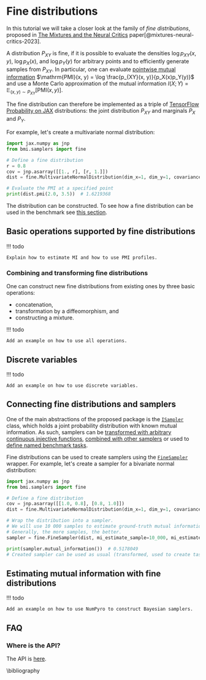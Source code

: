 # Fine distributions

In this tutorial we will take a closer look at the family of *fine distributions*, proposed in [The Mixtures and the Neural Critics](https://arxiv.org/abs/2310.10240) paper[@mixtures-neural-critics-2023].

A distribution $P_{XY}$ is fine, if it is possible to evaluate the densities $\log p_{XY}(x, y)$, $\log p_X(x)$, and $\log p_Y(y)$ for arbitrary points and to efficiently generate samples from $P_{XY}$.
In particular, one can evaluate [pointwise mutual information](https://en.wikipedia.org/wiki/Pointwise_mutual_information) $\mathrm{PMI}(x, y) = \log \frac{p_{XY}(x, y)}{p_X(x)p_Y(y)}$ and use a Monte Carlo approximation of the mutual information $I(X; Y) = \mathbb E_{(x, y)\sim P_{XY}}[\mathrm{PMI}(x, y)]$.

The fine distribution can therefore be implemented as a triple of [TensorFlow Probability on JAX](https://www.tensorflow.org/probability/examples/TensorFlow_Probability_on_JAX) distributions: the joint distribution $P_{XY}$ and marginals $P_X$ and $P_Y$.

For example, let's create a multivariate normal distribution:

```python
import jax.numpy as jnp
from bmi.samplers import fine

# Define a fine distribution
r = 0.8
cov = jnp.asarray([[1., r], [r, 1.]])
dist = fine.MultivariateNormalDistribution(dim_x=1, dim_y=1, covariance=cov)

# Evaluate the PMI at a specified point
print(dist.pmi(2.0, 3.5))  # 1.6219368
```

The distribution can be constructed.
To see how a fine distribution can be used in the benchmark see [this section](#connecting-fine-distributions-and-samplers).

## Basic operations supported by fine distributions

!!! todo

    Explain how to estimate MI and how to use PMI profiles.

### Combining and transforming fine distributions

One can construct new fine distributions from existing ones by three basic operations:

  - concatenation,
  - transformation by a diffeomorphism, and
  - constructing a mixture.

!!! todo
    
    Add an example on how to use all operations.

## Discrete variables

!!! todo

    Add an example on how to use discrete variables.

## Connecting fine distributions and samplers 
One of the main abstractions of the proposed package is the [`ISampler`](api/interfaces.md#bmi.interface.ISampler) class, which holds a joint probability distribution with known mutual information. As such, samplers can be [transformed with arbitrary continuous injective functions](api/samplers.md#bmi.samplers.TransformedSampler), [combined with other samplers](api/samplers.md#bmi.samplers.IndependentConcatenationSampler) or used to [define named benchmark tasks](api/tasks.md).

Fine distributions can be used to create samplers using the [`FineSampler`](api/fine-distributions.md#bmi.samplers._tfp.FineSampler) wrapper. For example, let's create a sampler for a bivariate normal distribution:

```python
import jax.numpy as jnp
from bmi.samplers import fine

# Define a fine distribution
cov = jnp.asarray([[1.0, 0.8], [0.8, 1.0]])
dist = fine.MultivariateNormalDistribution(dim_x=1, dim_y=1, covariance=cov)

# Wrap the distribution into a sampler.
# We will use 10 000 samples to estimate ground-truth mutual information.
# Generally, the more samples, the better.
sampler = fine.FineSampler(dist, mi_estimate_sample=10_000, mi_estimate_seed=42)

print(sampler.mutual_information())  # 0.5178049
# Created sampler can be used as usual (transformed, used to create tasks, combined, etc.)
```

## Estimating mutual information with fine distributions

!!! todo

    Add an example on how to use NumPyro to construct Bayesian samplers.

## FAQ

### Where is the API?
The API is [here](api/fine-distributions.md).

\bibliography